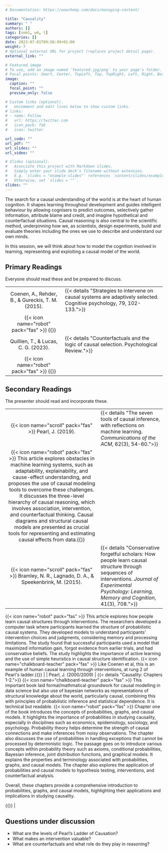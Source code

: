 ```yaml
---
# Documentation: https://wowchemy.com/docs/managing-content/

title: "Causality"
summary: " "
authors: []
tags: [sem1, w4, t]
categories: []
date: 2023-07-01T09:58:49+01:00
weight: 7
# Optional external URL for project (replaces project detail page).
external_link: ""

# Featured image
# To use, add an image named `featured.jpg/png` to your page's folder.
# Focal points: Smart, Center, TopLeft, Top, TopRight, Left, Right, BottomLeft, Bottom, BottomRight.
image:
  caption: ""
  focal_point: ""
  preview_only: false

# Custom links (optional).
#   Uncomment and edit lines below to show custom links.
# links:
# - name: Follow
#   url: https://twitter.com
#   icon_pack: fab
#   icon: twitter

url_code: ""
url_pdf: ""
url_slides: ""
url_video: ""

# Slides (optional).
#   Associate this project with Markdown slides.
#   Simply enter your slide deck's filename without extension.
#   E.g. `slides = "example-slides"` references `content/slides/example-slides.md`.
#   Otherwise, set `slides = ""`.
slides: ""
---
```


The search for a causal understanding of the world is at the heart of human cognition. It shapes learning throughout development and guides intelligent behaviour by allowing cognisers to predict outcomes, selectively gather information, attribute blame and credit, and imagine hypothetical and counterfactual situations. Causal reasoning is also central to the scientific method, underpinning how we, as scientists, design experiments, build and evaluate theories including the ones we use to describe and understand our own minds.

In this session, we will think about how to model the cognition involved in learning, representing and exploiting a causal model of the world.

## Primary Readings

Everyone should read these and be prepared to discuss.

|  |  |
|:----:|:-----|
| Coenen, A., Rehder, B., & Gureckis, T. M. (2015).   |  {{< details "Strategies to intervene on causal systems are adaptively selected. Cognitive psychology, 79, 102-133.">}}
{{< icon name="robot" pack="fas" >}} {{</details>}} |
|  Quillien, T., & Lucas, C. G. (2023).  |  {{< details "Counterfactuals and the logic of causal selection. Psychological Review.">}}
{{< icon name="robot" pack="fas" >}} {{</details>}} |

## Secondary Readings

The presenter should read and incorporate these.

|  |  |
|:----:|:-----|
| {{< icon name="scroll" pack="fas" >}} Pearl, J. (2019). | {{< details "The seven tools of causal inference, with reflections on machine learning. *Communications of the ACM*, 62(3), 54-60.">}}
{{< icon name="robot" pack="fas" >}} This article explores obstacles in machine learning systems, such as adaptability, explainability, and cause-effect understanding, and proposes the use of causal modeling tools to overcome these challenges. It discusses the three-level hierarchy of causal reasoning, which involves association, intervention, and counterfactual thinking. Causal diagrams and structural causal models are presented as crucial tools for representing and estimating causal effects from data.{{</details>}} |
{{< icon name="scroll" pack="fas" >}} Bramley, N. R., Lagnado, D. A., & Speekenbrink, M. (2015). | {{< details "Conservative forgetful scholars: How people learn causal structure through sequences of interventions. *Journal of Experimental Psychology: Learning, Memory and Cognition*, 41(3), 708.">}}
{{< icon name="robot" pack="fas" >}} This article explores how people learn causal structures through interventions. The researchers developed a computer task where participants learned the structure of probabilistic causal systems. They developed models to understand participants' intervention choices and judgments, considering memory and processing limitations. The study found that successful participants used a model that maximized information gain, forgot evidence from earlier trials, and had conservative beliefs. The study highlights the importance of active learning and the use of simple heuristics in causal structure identification.
{{< icon name="chalkboard-teacher" pack="fas" >}} Like Coenen et al, this is an example of human causal learning through interventions, at rung 2 of Pearl's ladder.{{</details>}} |
|  Pearl, J. (2000/2009) |  {{< details "Causality: Chapters 1-2.">}}
{{< icon name="chalkboard-teacher" pack="fas" >}} This important book laid formal/mathmatical groundwork for causal modelling in data science but also use of bayesian networks as representations of structural knowledge about the world, particularly causal, combining this with principles of probabilistic inference and statistical dependence. It is technical but readable.
{{< icon name="robot" pack="fas" >}} Chapter one of the book introduces the concepts of probabilities, graphs, and causal models. It highlights the importance of probabilities in studying causality, especially in disciplines such as economics, epidemiology, sociology, and psychology. Probability theory helps determine the strength of causal connections and make inferences from noisy observations. The chapter also discusses the use of probabilities in handling exceptions that cannot be processed by deterministic logic. The passage goes on to introduce various concepts within probability theory such as axioms, conditional probabilities, Bayesian inference, joint distribution functions, and graphical models. It explains the properties and terminology associated with probabilities, graphs, and causal models. The chapter also explores the application of probabilities and causal models to hypothesis testing, interventions, and counterfactual analysis.

Overall, these chapters provide a comprehensive introduction to probabilities, graphs, and causal models, highlighting their applications and implications in studying causality.

 {{</details>}} |





## Questions under discussion

- What are the levels of Pearl’s Ladder of Causation?
- What makes an intervention valuable?
- What are counterfactuals and what role do they play in reasoning?

